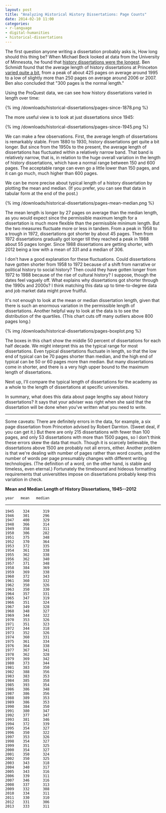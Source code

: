 ```yaml
---
layout: post
title: "Analyzing Historical History Dissertations: Page Counts"
date: 2014-02-10 11:00
categories: 
- r-language
- digital-humanities
- historical-dissertations
---
```


The first question anyone writing a dissertation probably asks is, How
long should this thing be? When Michael Beck looked at data from the
University of Minnesota, he found that [history dissertations were the
longest][]. Ben Schmidt found that the average length of history
dissertations at Princeton [varied quite a bit][], from a peak of about
425 pages on average around 1995 to a low of slightly more than 250
pages on average around 2006 or 2007. Ben also concluded that "300 pages
is the normal length."

Using the ProQuest data, we can see how history dissertations varied in
length over time:

{% img /downloads/historical-dissertations/pages-since-1878.png %}

The more useful view is to look at just dissertations since 1945:

{% img /downloads/historical-dissertations/pages-since-1945.png %}

We can make a few observations. First, the average length of
dissertations is remarkably stable. From 1880 to 1930, history
dissertations get quite a bit longer. But since from the 1950s to the
present, the average length of dissertations has fluctuated within a
relatively narrow band. That band is relatively narrow, that is, in
relation to the huge overall variation in the length of history
dissertations, which have a normal range between 150 and 600 pages. The
acceptable range can even go a little lower than 150 pages, and it can
go much, much higher than 600 pages.

We can be more precise about typical length of a history dissertation by
plotting the mean and median. (If you prefer, you can see that data in
tabular form at the end of the post.)

{% img /downloads/historical-dissertations/pages-mean-median.png %}

The mean length is longer by 27 pages on average than the median length,
as you would expect since the permissible maximum length for a
dissertation is much more flexible than the permissible minimum length.
But the two measures fluctuate more or less in tandem. From a peak in
1958 to a trough in 1972, dissertations got shorter by about 45 pages.
Then from 1972 dissertations gradually got longer till they reached a
peak in 1988 about 55 pages longer. Since 1988 dissertations are getting
shorter, with 2012 being a low with a mean of 331 and a median of 306.

I don't have a good explanation for these fluctuations. Could
dissertations have gotten shorter from 1958 to 1972 because of a shift
from narrative or political history to social history? Then could they
have gotten longer from 1972 to 1988 because of the rise of cultural
history? I suppose, though the dates feel vaguely off. What explains why
dissertations got shorter through the 1990s and 2000s? I think matching
this data up to time-to-degree data and job market data might prove
fruitful.

It's not enough to look at the mean or median dissertation length, given
that there is such an enormous variation in the permissible length of
dissertations. Another helpful way to look at the data is to see the
distribution of the quartiles. (This chart cuts off many outliers above
800 pages long.)

{% img /downloads/historical-dissertations/pages-boxplot.png %}

The boxes in this chart show the middle 50 percent of dissertations for
each half decade. We might interpret this as the typical range for most
dissertations. Even typical dissertations fluctuate in length, so that
the low end of typical can be 70 pages shorter than median, and the high
end of typical can be 50 or 60 pages more than median. But many
dissertations come in shorter, and there is a very high upper bound to
the maximum length of dissertations.

Next up, I'll compare the typical length of dissertations for the
academy as a whole to the length of dissertations at specific
universities.

In summary, what does this data about page lengths say about history
dissertations? It says that your adviser was right when she said that
the dissertation will be done when you've written what you need to
write.

* * * * *

Some caveats: There are definitely errors in the data, for example, a
six page dissertation from Princeton advised by Robert Darnton. (Sweet
deal, if you can get it.) But there are only 215 dissertations with
fewer than 100 pages, and only 53 dissertations with more than 1500
pages, so I don't think these errors skew the data that much. Though it
is scarcely believable, the dissertations above 1500 are probably not
all errors, either. Another problem is that we're dealing with number of
pages rather than word counts, and the number of words per page
presumably changes with different writing technologies. (The definition
of a word, on the other hand, is stable and timeless, even eternal.)
Fortunately the timebound and hideous formatting requirements that
universitites impose on dissertations probably keep this variation in
check.

**Mean and Median Length of History Dissertations, 1945--2012**

    year   mean   median
  ------ ------ --------
    1945    324      319
    1946    301      296
    1947    400      329
    1948    366      314
    1949    358      311
    1950    306      282
    1951    375      348
    1952    370      364
    1953    372      335
    1954    361      338
    1955    362      338
    1956    362      340
    1957    371      348
    1958    384      369
    1959    369      338
    1960    372      343
    1961    360      332
    1962    350      326
    1963    350      330
    1964    357      331
    1965    347      319
    1966    351      324
    1967    349      328
    1968    348      327
    1969    344      322
    1970    353      326
    1971    351      323
    1972    344      318
    1973    352      326
    1974    360      331
    1975    361      334
    1976    364      338
    1977    367      341
    1978    362      328
    1979    369      342
    1980    373      344
    1981    383      350
    1982    388      356
    1983    383      353
    1984    385      358
    1985    393      354
    1986    386      348
    1987    386      356
    1988    389      353
    1989    386      353
    1990    384      350
    1991    380      347
    1992    377      347
    1993    381      346
    1994    372      339
    1995    354      327
    1996    350      322
    1997    353      326
    1998    354      327
    1999    351      325
    2000    354      327
    2001    350      324
    2002    350      325
    2003    343      318
    2004    340      317
    2005    343      316
    2006    339      311
    2007    346      316
    2008    337      313
    2009    332      308
    2010    334      311
    2011    330      310
    2012    331      306
    2013    333      311

  [history dissertations were the longest]: http://beckmw.wordpress.com/2013/04/15/how-long-is-the-average-dissertation/
  [varied quite a bit]: http://rpubs.com/benmschmidt/princetonhistorydiss
